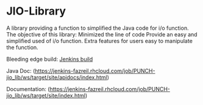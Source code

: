 # JIO-Library

A library providing a function to simplified the Java code for i/o function. The objective of this library: Minimized the line of code Provide an easy and simplified used of i/o function. Extra features for users easy to manipulate the function.

Bleeding edge build: [Jenkins build](https://jenkins-fazreil.rhcloud.com/job/PUNCH-jio_lib/)

Java Doc: (https://jenkins-fazreil.rhcloud.com/job/PUNCH-jio_lib/ws/target/site/apidocs/index.html)

Documentation: (https://jenkins-fazreil.rhcloud.com/job/PUNCH-jio_lib/ws/target/site/index.html)

